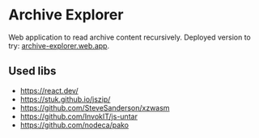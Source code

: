 # Archive Explorer
Web application to read archive content recursively. 
Deployed version to try: [archive-explorer.web.app](https://archive-explorer.web.app/).

## Used libs
* https://react.dev/
* https://stuk.github.io/jszip/
* https://github.com/SteveSanderson/xzwasm
* https://github.com/InvokIT/js-untar
* https://github.com/nodeca/pako
